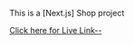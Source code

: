 This is a [Next.js] Shop project 

[Click here for Live Link--](https://shop-project-next-t3by.vercel.app/)

